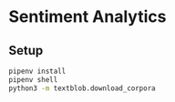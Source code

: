 # Sentiment Analytics

## Setup

```sh
pipenv install
pipenv shell
python3 -m textblob.download_corpora
```
